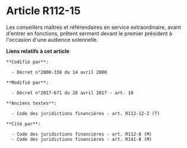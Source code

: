 # Article R112-15

Les conseillers maîtres et référendaires en service extraordinaire, avant d'entrer en fonctions, prêtent serment devant le
premier président à l'occasion d'une audience solennelle.

**Liens relatifs à cet article**

	**Codifié par**:

	  - Décret n°2000-338 du 14 avril 2000

	**Modifié par**:

	  - Décret n°2017-671 du 28 avril 2017 - art. 10

	**Anciens textes**:

	  - Code des juridictions financières - art. R112-12-2 (T)

	**Cité par**:

	  - Code des juridictions financières - art. R112-8 (M)
	  - Code des juridictions financières - art. R141-8 (M)
